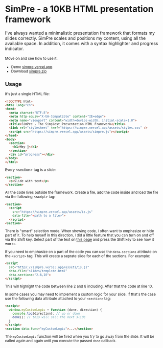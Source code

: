 # SimPre - a 10KB HTML presentation framework

I've always wanted a minimalistic presentation framework that formats my slides correctly. SimPre scales and positions my content, using all the available space. In addition, it comes with a syntax highlighter and progress indicator.<br /><br /><small>Move on and see how to use it.

* Demo [simpre.vercel.app](https://simpre.vercel.app)
* Download [simpre.zip](https://simpre.vercel.app/simpre.zip)

## Usage

It's just a single HTML file:

```html
<!DOCTYPE html>
<html lang="en">
<head>
  <meta charset="UTF-8">
  <meta http-equiv="X-UA-Compatible" content="IE=edge">
  <meta name="viewport" content="width=device-width, initial-scale=1.0">
  <title>SimPre - The Simplest Presentation HTML Framework</title>
  <link rel="stylesheet" href="https://simpre.vercel.app/assets/styles.css" />
  <script src="https://simpre.vercel.app/assets/simpre.js"></script>
</head>
<body>
  <section>
    <h1>Hey 👋</h1>
  </section>
  <div id="progress"></div>
</body>
</html>
```

Every &lt;section&gt; tag is a slide:

```html
<section>
  <p>Slide with text</p>
</section>
```

All the code lives outside the framework. Create a file, add the code inside and load the file via the following &lt;script&gt; tag:

```html
<section>
  <script
    src="https://simpre.vercel.app/assets/is.js"
    data-file="<path to a file>">
  </script>
<section>
```

There is "smart" selection mode. When showing code, I often want to emphasize or hide part of it. To help myself in this direction, I did a little feature that you can turn on and off via the Shift key. Select part of the text on [this page](https://simpre.vercel.app) and press the Shift key to see how it works.

If you need to emphasize on a part of the code you can use the `data-sections` attribute on the `<script>` tag. This will create a seprate slide for each of the sections. For example:

```html
<script
  src="https://simpre.vercel.app/assets/is.js"
  data-file="slides/template.html"
  data-sections="2-8,10">
</script>
```

This will highlight the code between line 2 and 8 including. After that the code at line 10.

In some cases you may need to implement a custom logic for your slide. If that's the case use the following data attribute attached to your `<section>` tag:

```html
<script>
  window.myCustomLogic = function (done, direction) {
    console.log(direction); // up or down
    done(); // this will call the next slide
  }
</script>
<section data-func="myCustomLogic">...</section>
```

The `myCustomLogic` function will be fired when you try to go away from the slide. It will be called again and again until you execute the passed `done` callback.


